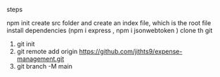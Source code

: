 steps

npm init
create src folder and create an index file, which is the root file
install dependencies (npm i express , npm i jsonwebtoken )
clone th git
1. git init
2. git remote add origin https://github.com/jithts9/expense-management.git
3. git branch -M main



